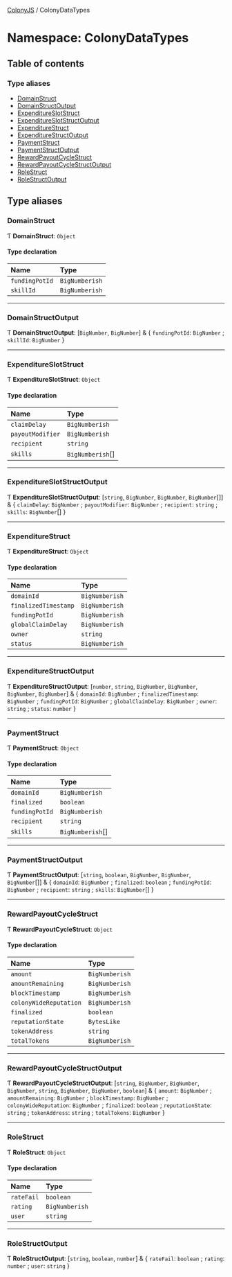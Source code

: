 [ColonyJS](../README.md) / ColonyDataTypes

# Namespace: ColonyDataTypes

## Table of contents

### Type aliases

- [DomainStruct](ColonyDataTypes.md#domainstruct)
- [DomainStructOutput](ColonyDataTypes.md#domainstructoutput)
- [ExpenditureSlotStruct](ColonyDataTypes.md#expenditureslotstruct)
- [ExpenditureSlotStructOutput](ColonyDataTypes.md#expenditureslotstructoutput)
- [ExpenditureStruct](ColonyDataTypes.md#expenditurestruct)
- [ExpenditureStructOutput](ColonyDataTypes.md#expenditurestructoutput)
- [PaymentStruct](ColonyDataTypes.md#paymentstruct)
- [PaymentStructOutput](ColonyDataTypes.md#paymentstructoutput)
- [RewardPayoutCycleStruct](ColonyDataTypes.md#rewardpayoutcyclestruct)
- [RewardPayoutCycleStructOutput](ColonyDataTypes.md#rewardpayoutcyclestructoutput)
- [RoleStruct](ColonyDataTypes.md#rolestruct)
- [RoleStructOutput](ColonyDataTypes.md#rolestructoutput)

## Type aliases

### DomainStruct

Ƭ **DomainStruct**: `Object`

#### Type declaration

| Name | Type |
| :------ | :------ |
| `fundingPotId` | `BigNumberish` |
| `skillId` | `BigNumberish` |

___

### DomainStructOutput

Ƭ **DomainStructOutput**: [`BigNumber`, `BigNumber`] & { `fundingPotId`: `BigNumber` ; `skillId`: `BigNumber`  }

___

### ExpenditureSlotStruct

Ƭ **ExpenditureSlotStruct**: `Object`

#### Type declaration

| Name | Type |
| :------ | :------ |
| `claimDelay` | `BigNumberish` |
| `payoutModifier` | `BigNumberish` |
| `recipient` | `string` |
| `skills` | `BigNumberish`[] |

___

### ExpenditureSlotStructOutput

Ƭ **ExpenditureSlotStructOutput**: [`string`, `BigNumber`, `BigNumber`, `BigNumber`[]] & { `claimDelay`: `BigNumber` ; `payoutModifier`: `BigNumber` ; `recipient`: `string` ; `skills`: `BigNumber`[]  }

___

### ExpenditureStruct

Ƭ **ExpenditureStruct**: `Object`

#### Type declaration

| Name | Type |
| :------ | :------ |
| `domainId` | `BigNumberish` |
| `finalizedTimestamp` | `BigNumberish` |
| `fundingPotId` | `BigNumberish` |
| `globalClaimDelay` | `BigNumberish` |
| `owner` | `string` |
| `status` | `BigNumberish` |

___

### ExpenditureStructOutput

Ƭ **ExpenditureStructOutput**: [`number`, `string`, `BigNumber`, `BigNumber`, `BigNumber`, `BigNumber`] & { `domainId`: `BigNumber` ; `finalizedTimestamp`: `BigNumber` ; `fundingPotId`: `BigNumber` ; `globalClaimDelay`: `BigNumber` ; `owner`: `string` ; `status`: `number`  }

___

### PaymentStruct

Ƭ **PaymentStruct**: `Object`

#### Type declaration

| Name | Type |
| :------ | :------ |
| `domainId` | `BigNumberish` |
| `finalized` | `boolean` |
| `fundingPotId` | `BigNumberish` |
| `recipient` | `string` |
| `skills` | `BigNumberish`[] |

___

### PaymentStructOutput

Ƭ **PaymentStructOutput**: [`string`, `boolean`, `BigNumber`, `BigNumber`, `BigNumber`[]] & { `domainId`: `BigNumber` ; `finalized`: `boolean` ; `fundingPotId`: `BigNumber` ; `recipient`: `string` ; `skills`: `BigNumber`[]  }

___

### RewardPayoutCycleStruct

Ƭ **RewardPayoutCycleStruct**: `Object`

#### Type declaration

| Name | Type |
| :------ | :------ |
| `amount` | `BigNumberish` |
| `amountRemaining` | `BigNumberish` |
| `blockTimestamp` | `BigNumberish` |
| `colonyWideReputation` | `BigNumberish` |
| `finalized` | `boolean` |
| `reputationState` | `BytesLike` |
| `tokenAddress` | `string` |
| `totalTokens` | `BigNumberish` |

___

### RewardPayoutCycleStructOutput

Ƭ **RewardPayoutCycleStructOutput**: [`string`, `BigNumber`, `BigNumber`, `BigNumber`, `string`, `BigNumber`, `BigNumber`, `boolean`] & { `amount`: `BigNumber` ; `amountRemaining`: `BigNumber` ; `blockTimestamp`: `BigNumber` ; `colonyWideReputation`: `BigNumber` ; `finalized`: `boolean` ; `reputationState`: `string` ; `tokenAddress`: `string` ; `totalTokens`: `BigNumber`  }

___

### RoleStruct

Ƭ **RoleStruct**: `Object`

#### Type declaration

| Name | Type |
| :------ | :------ |
| `rateFail` | `boolean` |
| `rating` | `BigNumberish` |
| `user` | `string` |

___

### RoleStructOutput

Ƭ **RoleStructOutput**: [`string`, `boolean`, `number`] & { `rateFail`: `boolean` ; `rating`: `number` ; `user`: `string`  }

